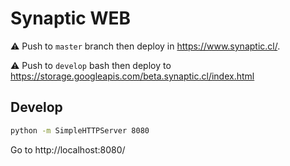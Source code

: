 # Synaptic WEB

:warning: Push to `master` branch then deploy in https://www.synaptic.cl/.

:warning: Push to `develop` bash then deploy to https://storage.googleapis.com/beta.synaptic.cl/index.html



## Develop

```bash
python -m SimpleHTTPServer 8080
```

Go to http://localhost:8080/